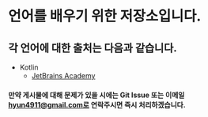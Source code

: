 # 언어를 배우기 위한 저장소입니다.

## 각 언어에 대한 출처는 다음과 같습니다.

- Kotlin
  - [JetBrains Academy](https://hyperskill.org/tracks?utm_medium=cpc&utm_source=google&utm_campaign=14640581676&utm_content=undefined&utm_term=kotlin%20tutorial&_gl=1%2a1h0qcfr%2a_ga%2aODM5NjQ4MjkwLjE2MzI0NDY1NjM.%2a_ga_V0XZL7QHEB%2aMTYzMjcxNTkwMC4yLjAuMTYzMjcxNTkwMC4w)

#### 만약 게시물에 대해 문제가 있을 시에는 Git Issue 또는 이메일 hyun4911@gmail.com로 연락주시면 즉시 처리하겠습니다.


